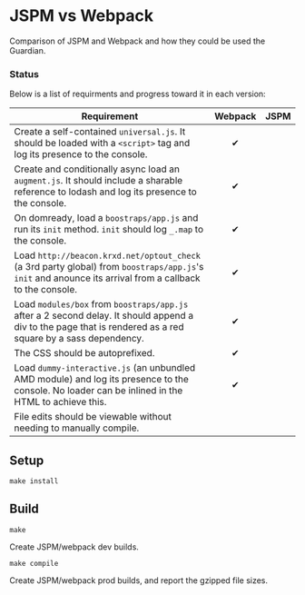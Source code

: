 # JSPM vs Webpack

Comparison of JSPM and Webpack and how they could be used the Guardian.

### Status

Below is a list of requirments and progress toward it in each version:

| Requirement | Webpack | JSPM  |
|---|:-:|:-:|
| Create a self-contained `universal.js`. It should be loaded with a `<script>` tag and log its presence to the console. | ✔ |  |
| Create and conditionally async load an `augment.js`. It should include a sharable reference to lodash and log its presence to the console. | ✔ |  |
| On domready, load a `boostraps/app.js` and run its `init` method. `init` should log `_.map` to the console. | ✔ |  |
| Load `http://beacon.krxd.net/optout_check` (a 3rd party global) from `boostraps/app.js`'s `init` and anounce its arrival from a callback to the console. | ✔ |  |
| Load `modules/box` from `boostraps/app.js` after a 2 second delay. It should append a div to the page that is rendered as a red square by a sass dependency. | ✔ |  |
| The CSS should be autoprefixed. | ✔ |  |
| Load `dummy-interactive.js` (an unbundled AMD module) and log its presence to the console. No loader can be inlined in the HTML to achieve this. | ✔ |  |
| File edits should be viewable without needing to manually compile. |  |  |

## Setup

`make install`

## Build

`make`

Create JSPM/webpack dev builds.

`make compile`

Create JSPM/webpack prod builds, and report the gzipped file sizes.
